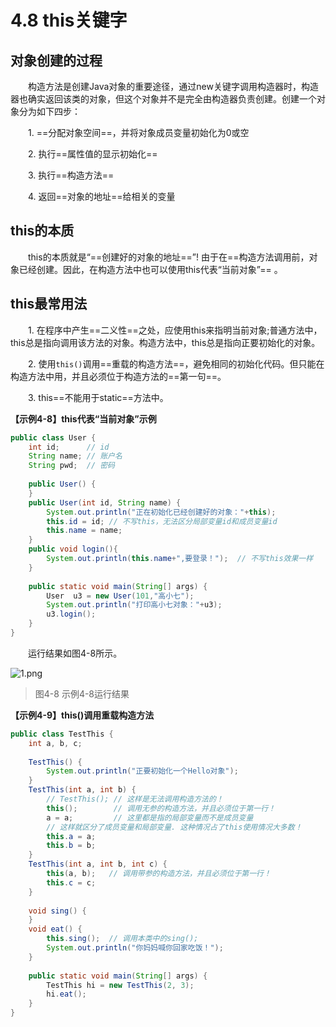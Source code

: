 # 4.8 this关键字

## 对象创建的过程

　　构造方法是创建Java对象的重要途径，通过new关键字调用构造器时，构造器也确实返回该类的对象，但这个对象并不是完全由构造器负责创建。创建一个对象分为如下四步：

　　1. ==分配对象空间==，并将对象成员变量初始化为0或空

　　2. 执行==属性值的显示初始化==

　　3. 执行==构造方法==

　　4. 返回==对象的地址==给相关的变量

## this的本质

　　this的本质就是“==创建好的对象的地址==”! 由于在==构造方法调用前，对象已经创建。因此，在构造方法中也可以使用this代表“当前对象”== 。

## this最常用法

　　1.  在程序中产生==二义性==之处，应使用this来指明当前对象;普通方法中，this总是指向调用该方法的对象。构造方法中，this总是指向正要初始化的对象。

　　2. 使用`this()`调用==重载的构造方法==，避免相同的初始化代码。但只能在构造方法中用，并且必须位于构造方法的==第一句==。

　　3. this==不能用于static==方法中。

**【示例4-8】this代表“当前对象”示例**

```java　
public class User {
    int id;      // id
    String name; // 账户名
    String pwd;  // 密码
 
    public User() {
    }
    public User(int id, String name) {
        System.out.println("正在初始化已经创建好的对象："+this);
        this.id = id; // 不写this，无法区分局部变量id和成员变量id
        this.name = name;
    }
    public void login(){
        System.out.println(this.name+",要登录！");  // 不写this效果一样
    }  
     
    public static void main(String[] args) {
        User  u3 = new User(101,"高小七");
        System.out.println("打印高小七对象："+u3);
        u3.login();
    }
}
```

　　运行结果如图4-8所示。

![1.png](http://www.sxt.cn/360shop/Public/admin/UEditor/20170516/1494927000371640.png)

> 图4-8 示例4-8运行结果

**【示例4-9】this()调用重载构造方法**

```java
public class TestThis {
    int a, b, c;
 
    TestThis() {
        System.out.println("正要初始化一个Hello对象");
    }
    TestThis(int a, int b) {
        // TestThis(); // 这样是无法调用构造方法的！
        this();        // 调用无参的构造方法，并且必须位于第一行！
        a = a;         // 这里都是指的局部变量而不是成员变量
        // 这样就区分了成员变量和局部变量. 这种情况占了this使用情况大多数！
        this.a = a;
        this.b = b;
    }
    TestThis(int a, int b, int c) {
        this(a, b);   // 调用带参的构造方法，并且必须位于第一行！
        this.c = c;
    }
 
    void sing() {
    }
    void eat() {
        this.sing();  // 调用本类中的sing();
        System.out.println("你妈妈喊你回家吃饭！");
    }
 
    public static void main(String[] args) {
        TestThis hi = new TestThis(2, 3);
        hi.eat();
    }
}
```